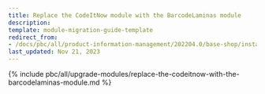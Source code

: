 ```yaml
---
title: Replace the CodeItNow module with the BarcodeLaminas module
description:
template: module-migration-guide-template
redirect_from:
- /docs/pbc/all/product-information-management/202204.0/base-shop/install-and-upgrade/replace-the-codeitnow-with-the-barcodelaminas-module.html
last_updated: Nov 21, 2023
---
```


{% include pbc/all/upgrade-modules/replace-the-codeitnow-with-the-barcodelaminas-module.md %} <!-- To edit, see /_includes/pbc/all/upgrade-modules/replace-the-codeitnow-with-the-barcodelaminas-module.md -->
